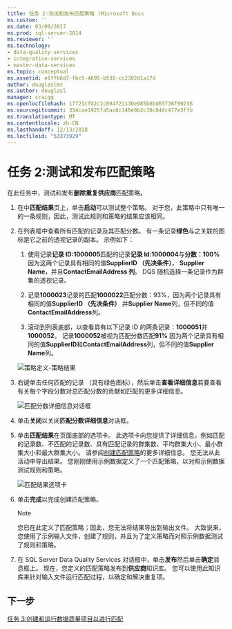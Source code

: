 ```yaml
---
title: 任务 2:测试和发布匹配策略 |Microsoft Docs
ms.custom: ''
ms.date: 03/09/2017
ms.prod: sql-server-2014
ms.reviewer: ''
ms.technology:
- data-quality-services
- integration-services
- master-data-services
ms.topic: conceptual
ms.assetid: e1ffb6d7-fbc5-4695-b538-cc2302d1a17d
author: douglaslms
ms.author: douglasl
manager: craigg
ms.openlocfilehash: 17723cfd2c1c694f21130e985b6bd65736f90236
ms.sourcegitcommit: 334cae1925fa5ac6c140e0b2c38c844c477e3ffb
ms.translationtype: MT
ms.contentlocale: zh-CN
ms.lasthandoff: 12/13/2018
ms.locfileid: "53373929"
---
```

# <a name="task-2-testing-and-publishing-the-matching-policy"></a>任务 2:测试和发布匹配策略
  在此任务中，测试和发布**删除重复供应商**匹配策略。  
  
1.  在中**匹配结果**页上，单击**启动**可以测试整个策略。 对于您，此策略中只有唯一的一条规则，因此，测试此规则和策略的结果应该相同。  
  
2.  在列表框中查看所有匹配的记录及其匹配分数。 有一条记录**绿色**与之关联的图标是它之前的透视记录的副本。 示例如下：  
  
    1.  使用记录**记录 ID:1000005**匹配的记录**记录 Id:1000004**与**分数：100%** 因为这两个记录具有相同的值**SupplierID （先决条件）**， **Supplier Name**，并且**ContactEmailAddress 列**。 DQS 随机选择一条记录作为群集的透视记录。  
  
    2.  记录**1000023**记录的匹配**1000022**匹配分数：93%，因为两个记录具有相同的值**SupplierID （先决条件）** 并**Supplier Name**列，但不同的值**ContactEmailAddress**列。  
  
    3.  滚动到列表底部，以查看具有以下记录 ID 的两条记录：**1000051**并**1000052**。 记录**1000052**被视为匹配分数匹配**91%** 因为两个记录具有相同的值**SupplierID**和**ContactEmailAddress**列，但不同的值**Supplier Name**列。  
  
     ![策略定义-策略结果](../../2014/tutorials/media/et-testingandpublishingthematchingpolicy-01.jpg "策略定义-策略结果")  
  
3.  右键单击任何匹配的记录 （具有绿色图标），然后单击**查看详细信息**若要查看有关每个字段分数对总匹配分数的贡献如匹配的更多详细信息。  
  
     ![匹配分数详细信息对话框](../../2014/tutorials/media/et-testingandpublishingthematchingpolicy-02.jpg "匹配分数详细信息对话框")  
  
4.  单击**关闭**以关闭**匹配分数详细信息**对话框。  
  
5.  单击**匹配结果**在页面底部的选项卡。 此选项卡向您提供了详细信息，例如匹配的记录数、不匹配的记录数、具有匹配记录的群集数、平均群集大小、最小群集大小和最大群集大小。 请参阅[创建匹配策略](https://msdn.microsoft.com/library/hh270290.aspx)的更多详细信息。 您无法从此活动中导出结果。 您刚刚使用示例数据定义了一个匹配策略，以对照示例数据测试规则和策略。  
  
     ![匹配结果选项卡](../../2014/tutorials/media/et-testingandpublishingthematchingpolicy-03.jpg "匹配结果选项卡")  
  
6.  单击**完成**以完成创建匹配策略。  
  
    > [!NOTE]  
    >  您已在此定义了匹配策略；因此，您无法将结果导出到输出文件。 大致说来，您使用了示例输入文件，创建了规则，并且为了定义策略而对照示例数据测试了规则和策略。  
  
7.  在 SQL Server Data Quality Services 对话框中，单击**发布**然后单击**确定**消息框上。 现在，您定义的匹配策略发布到**供应商**知识库。 您可以使用此知识库来针对输入文件运行匹配过程，以确定和解决重复项。  
  
## <a name="next-step"></a>下一步  
 [任务 3:创建和运行数据质量项目以进行匹配](../../2014/tutorials/task-3-creating-and-running-a-data-quality-project-for-matching.md)  
  
  

